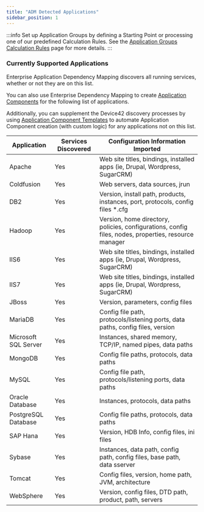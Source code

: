 ```yaml
---
title: "ADM Detected Applications"
sidebar_position: 1
---
```


:::info
Set up Application Groups by defining a Starting Point or processing one of our predefined Calculation Rules. See the [Application Groups Calculation Rules](/apps/application-groups/calculation-rules) page for more details.
:::

### Currently Supported Applications

Enterprise Application Dependency Mapping discovers all running services, whether or not they are on this list.

You can also use Enterprise Dependency Mapping to create [Application Components](/apps/application-components) for the following list of applications.

Additionally, you can supplement the Device42 discovery processes by using [Application Component Templates](apps/application-components/application-component-templates.md) to automate Application Component creation (with custom logic) for any applications not on this list.

| Application | Services Discovered | Configuration Information Imported |
| --- | --- | --- |
| Apache | Yes | Web site titles, bindings, installed apps (ie, Drupal, Wordpress, SugarCRM) |
| Coldfusion | Yes | Web servers, data sources, jrun |
| DB2 | Yes | Version, install path, products, instances, port, protocols, config files \*.cfg |
| Hadoop | Yes | Version, home directory, policies, configurations, config files, nodes, properties, resource manager |
| IIS6 | Yes | Web site titles, bindings, installed apps (ie, Drupal, Wordpress, SugarCRM) |
| IIS7 | Yes | Web site titles, bindings, installed apps (ie, Drupal, Wordpress, SugarCRM) |
| JBoss | Yes | Version, parameters, config files |
| MariaDB | Yes | Config file path, protocols/listening ports, data paths, config files, version |
| Microsoft SQL Server | Yes | Instances, shared memory, TCP/IP, named pipes, data paths |
| MongoDB | Yes | Config file paths, protocols, data paths |
| MySQL | Yes | Config file path, protocols/listening ports, data paths |
| Oracle Database | Yes | Instances, protocols, data paths |
| PostgreSQL Database | Yes | Config file paths, protocols, data paths |
| SAP Hana | Yes | Version, HDB Info, config files, ini files |
| Sybase | Yes | Instances, data path, config path, config files, base path, data sserver |
| Tomcat | Yes | Config files, version, home path, JVM, architecture |
| WebSphere | Yes | Version, config files, DTD path, product, path, servers |
